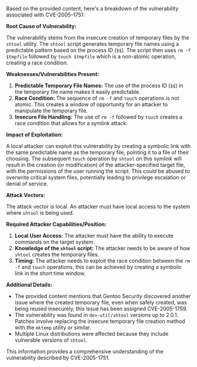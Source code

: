 Based on the provided content, here's a breakdown of the vulnerability associated with CVE-2005-1751:

**Root Cause of Vulnerability:**

The vulnerability stems from the insecure creation of temporary files by the `shtool` utility. The `shtool` script generates temporary file names using a predictable pattern based on the process ID (`$$`). The script then uses `rm -f $tmpfile` followed by `touch $tmpfile` which is a non-atomic operation, creating a race condition.

**Weaknesses/Vulnerabilities Present:**

1.  **Predictable Temporary File Names:** The use of the process ID (`$$`) in the temporary file name makes it easily predictable.
2.  **Race Condition:** The sequence of `rm -f` and `touch` operations is not atomic. This creates a window of opportunity for an attacker to manipulate the temporary file.
3.  **Insecure File Handling:**  The use of `rm -f` followed by `touch` creates a race condition that allows for a symlink attack.

**Impact of Exploitation:**

A local attacker can exploit this vulnerability by creating a symbolic link with the same predictable name as the temporary file, pointing it to a file of their choosing. The subsequent `touch` operation by `shtool` on this symlink will result in the creation (or modification) of the attacker-specified target file, with the permissions of the user running the script. This could be abused to overwrite critical system files, potentially leading to privilege escalation or denial of service.

**Attack Vectors:**

The attack vector is local. An attacker must have local access to the system where `shtool` is being used.

**Required Attacker Capabilities/Position:**

1.  **Local User Access:**  The attacker must have the ability to execute commands on the target system.
2.  **Knowledge of the `shtool` script:** The attacker needs to be aware of how `shtool` creates the temporary files.
3.  **Timing:** The attacker needs to exploit the race condition between the `rm -f` and `touch` operations, this can be achieved by creating a symbolic link in the short time window.

**Additional Details:**

*   The provided content mentions that Gentoo Security discovered another issue where the created temporary file, even when safely created, was being reused insecurely, this issue has been assigned CVE-2005-1759.
*   The vulnerability was found in `dev-util/shtool` versions up to 2.0.1. Patches involve replacing the insecure temporary file creation method with the `mktemp` utility or similar.
*   Multiple Linux distributions were affected because they include vulnerable versions of `shtool`.

This information provides a comprehensive understanding of the vulnerability described by CVE-2005-1751.